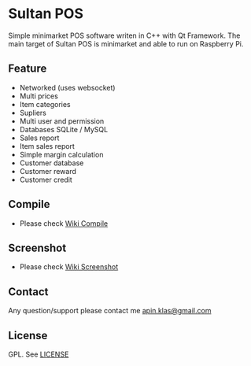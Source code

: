 # Sultan POS
Simple minimarket POS software writen in C++ with Qt Framework. The main target of Sultan POS is minimarket and able to run on Raspberry Pi.

## Feature
* Networked (uses websocket)
* Multi prices
* Item categories
* Supliers
* Multi user and permission
* Databases SQLite / MySQL
* Sales report
* Item sales report
* Simple margin calculation
* Customer database
* Customer reward
* Customer credit

## Compile
* Please check [Wiki Compile](https://github.com/apinprastya/sultan/wiki/Compile)

## Screenshot
* Please check [Wiki Screenshot](https://github.com/apinprastya/sultan/wiki/Screenshot)

## Contact
Any question/support please contact me apin.klas@gmail.com

## License
GPL. See [LICENSE](https://github.com/apinprastya/sultan/blob/master/LICENSE)
